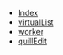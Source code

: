 - [Index](/)
- [virtualList](/note/JavaScript/virtualList)
- [worker](/note/JavaScript/worker)
- [quillEdit](/note/JavaScript/quillEdit)
